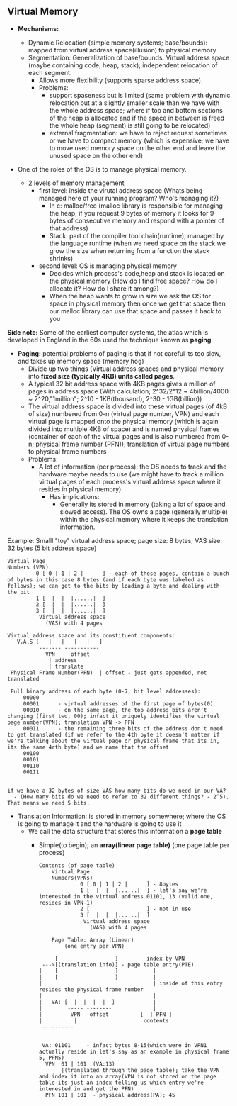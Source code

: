 ## Virtual Memory
- **Mechanisms:**
  - Dynamic Relocation (simple memory systems; base/bounds): mapped from virtual address space(illusion) to physical memory
  - Segmentation: Generalization of base/bounds. Virtual address space (maybe containing code, heap, stack); independent relocation of each segment. 
    - Allows more flexibility (supports sparse address space).
    - Problems: 
      - support spaseness but is limited (same problem with dynamic relocation but at a slightly smaller scale than we have with the whole address space; where if top and bottom sections of the heap is allocated and if the space in between is freed the whole heap (segment) is still going to be relocated)
      - external fragmentation: we have to reject request sometimes or we have to compact memory (which is expensive; we have to move used memory space on the other end and leave the unused space on the other end)

- One of the roles of the OS is to manage physical memory.
  - 2 levels of memory management
    - first level: inside the virutal address space (Whats being managed here of your running program? Who's managing it?)
      - In c: malloc/free (malloc library is responsible for managing the heap, if you request 9 bytes of memory it looks for 9 bytes of consecutive memory and respond with a pointer of that address) 
      - Stack: part of the compiler tool chain(runtime); managed by the language runtime (when we need space on the stack we grow the size when returning from a function the stack shrinks)
    - second level: OS is managing physical memory
      - Decides which process's code,heap and stack is located on the physical memory (How do I find free space? How do I allocate it? How do I share it among?)
      - When the heap wants to grow in size we ask the OS for space in physical memory then once we get that space then our malloc library can use that space and passes it back to you

**Side note:** Some of the earliest computer systems, the atlas which is developed in England in the 60s used the technique known as **paging**


- **Paging:** potential problems of paging is that if not careful its too slow, and takes up memory space (memory hog)
  - Divide up two things (Virtual address spaces and physical memory into **fixed size (typically 4KB) units called pages**. 
  - A typical 32 bit address space with 4KB pages gives a million of pages in address space (With calculation; 2^32/2^12 ~ 4billion/4000 ~ 2^20,"1million"; 2^10 - 1KB(thousand), 2^30 - 1GB(billion))
  - The virtual address space is divided into these virtual pages (of 4kB of size) numbered from 0-n (virtual page number, VPN) and each virtual page is mapped onto the physical memory (which is again divided into multiple 4KB of space) and is named physical frames (container of each of the virtual pages and is also numbered from 0-n; physical frame number (PFN)); translation of virtual page numbers to physical frame numbers
  - Problems:
    - A lot of information (per process): the OS needs to track and the hardware  maybe needs to use (we might have to track a million virtual pages of each process's virtual address space where it resides in physical memory)
      - Has implications:
        - Generally its stored in memory (taking a lot of space and slowed access). The OS owns a page (generally multiple) within the physical memory where it keeps the translation information.
        

Example: Smalll "toy" virtual address space; page size: 8 bytes; VAS size: 32 bytes (5 bit address space)

    Virtual Page
    Numbers (VPN)
             0 [ 0 | 1 | 2 |      ] - each of these pages, contain a bunch of bytes in this case 8 bytes (and if each byte was labeled as follows); we can get to the bits by loading a byte and dealing with the bit
             1 [  |  |  |......|  ]
             2 [  |  |  |......|  ]
             3 [  |  |  |......|  ]
              Virtual address space 
                (VAS) with 4 pages

    Virtual address space and its constituent components:
       V.A.S [   |   |   |   |   ]
              ------- -----------
                VPN     offset
                 | address
                 | translate
     Physical Frame Number(PFN)  | offset - just gets appended, not translated
              
     Full binary address of each byte (0-7, bit level addresses):
         00000
         00001      - virtual addresses of the first page of bytes(0)
         00010      - on the same page, the top address bits aren't changing (first two, 00); infact it uniquely identifies the virtual page number(VPN); translation VPN -> PFN
         00011      - the remaining three bits of the address don't need to get translated (if we refer to the 4th byte it doesn't matter if we're talking about the virtual page or physical frame that its in, its the same 4rth byte) and we name that the offset
         00100
         00101
         00110
         00111
     
     
    if we have a 32 bytes of size VAS how many bits do we need in our VA? 
      - (How many bits do we need to refer to 32 different things? - 2^5). That means we need 5 bits.
    

- Translation Information: is stored in memory somewhere; where the OS is going to manage it and the hardware is going to use it
  - We call the data structure that stores this information a **page table**
    - Simple(to begin); an **array(linear page table)** (one page table per process)
    
          
          Contents (of page table)
              Virtual Page
              Numbers(VPNs)
                       0 [ 0 | 1 | 2 |      ] - 8bytes
                       1 [  |  |  |......|  ] - let's say we're interested in the virtual address 01101, 13 (valid one, resides in VPN-1)
                       2 [                  ] - not in use
                       3 [  |  |  |......|  ]
                        Virtual address space 
                          (VAS) with 4 pages
                          
              Page Table: Array (Linear)
                  (one entry per VPN)
             
               [                  ]         index by VPN
           --->[(translation info)] - page table entry(PTE)
          |    [                  ]           |
          |    [                  ]           |
          |                                   | inside of this entry resides the physical frame number
          |                                   |
          |   VA: [  |  |  |  |  ]            |
          |        ----- --------             |
          |         VPN   offset          [  | PFN ]      
          |          |                     contents   
           ----------


           VA: 01101     - infact bytes 8-15(which were in VPN1 actually reside in let's say as an example in physical frame 5, PFN5)
            VPN  01 | 101  (VA:13)
                 |(translated through the page table); take the VPN and index it into an array(VPN is not stored on the page table its just an index telling us which entry we're interested in and get the PFN)
            PFN 101 | 101  - physical address(PA); 45









